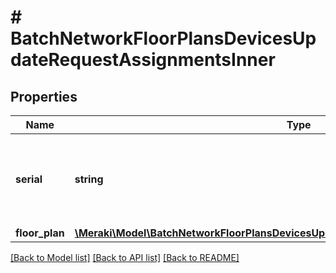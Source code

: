 # # BatchNetworkFloorPlansDevicesUpdateRequestAssignmentsInner

## Properties

Name | Type | Description | Notes
------------ | ------------- | ------------- | -------------
**serial** | **string** | Serial of the device to change the floor plan assignment for |
**floor_plan** | [**\Meraki\Model\BatchNetworkFloorPlansDevicesUpdateRequestAssignmentsInnerFloorPlan**](BatchNetworkFloorPlansDevicesUpdateRequestAssignmentsInnerFloorPlan.md) |  |

[[Back to Model list]](../../README.md#models) [[Back to API list]](../../README.md#endpoints) [[Back to README]](../../README.md)
